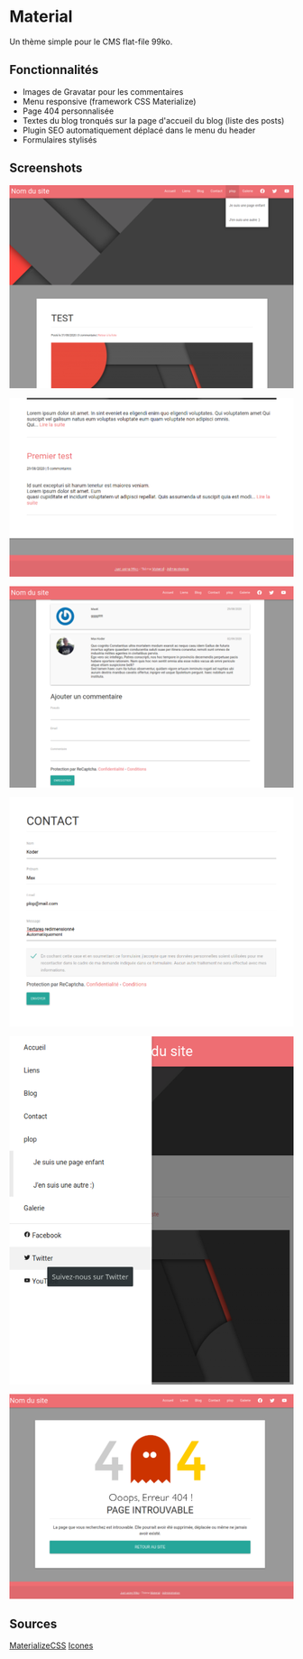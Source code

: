 # Material
Un thème simple pour le CMS flat-file 99ko.

## Fonctionnalités
* Images de Gravatar pour les commentaires
* Menu responsive (framework CSS Materialize)
* Page 404 personnalisée
* Textes du blog tronqués sur la page d'accueil du blog (liste des posts)
* Plugin SEO automatiquement déplacé dans le menu du header
* Formulaires stylisés

## Screenshots

![Home](screenshots/home.png)

![Blog home](screenshots/blog-home.png)

![Comments](screenshots/comments.png)

![Contact](screenshots/contact.png)

![Mobile menu](screenshots/mobile-menu.png)

![Error 404](screenshots/404.png)

## Sources

[MaterializeCSS](https://materializecss.com/)
[Icones](https://iconify.design/icon-sets/mdi/)